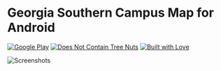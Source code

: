 # Georgia Southern Campus Map for Android

[![Google Play](http://forthebadge.com/images/badges/built-for-android.svg)](https://play.google.com/store/apps/details?id=com.kobitate.gscampusmap) [![Does Not Contain Tree Nuts](http://forthebadge.com/images/badges/does-not-contain-treenuts.svg)](http://forthebadge.com) [![Built with Love](http://forthebadge.com/images/badges/built-with-love.svg)](http://forthebadge.com)

![Screenshots](http://i.imgur.com/axQnTJU.png)

